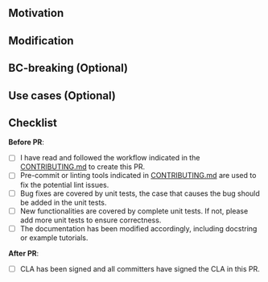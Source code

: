 <!--

Thanks for your contribution and we appreciate it a lot. The following instructions would make your pull request more healthy and more easily get feedback. If you do not understand some items, don't worry, just make the pull request and seek help from maintainers.

-->

## Motivation

<!--

Please describe the motivation of this PR and the goal you want to achieve through this PR.

-->

## Modification

<!--

Please briefly describe what modification is made in this PR.

-->

## BC-breaking (Optional)

<!--

Does the modification introduce changes that break the backward compatibility of the downstream repositories?
If so, please describe how it breaks the compatibility and how the downstream projects should modify their code to keep compatibility with this PR.

-->

## Use cases (Optional)

<!--

If this PR introduces a new feature, it is better to list some use cases here and update the documentation.

-->

## Checklist

**Before PR**:

- [ ] I have read and followed the workflow indicated in the [CONTRIBUTING.md](https://github.com/open-mmlab/mmpose/blob/master/.github/CONTRIBUTING.md) to create this PR.
- [ ] Pre-commit or linting tools indicated in [CONTRIBUTING.md](https://github.com/open-mmlab/mmpose/blob/master/.github/CONTRIBUTING.md) are used to fix the potential lint issues.
- [ ] Bug fixes are covered by unit tests, the case that causes the bug should be added in the unit tests.
- [ ] New functionalities are covered by complete unit tests. If not, please add more unit tests to ensure correctness.
- [ ] The documentation has been modified accordingly, including docstring or example tutorials.

**After PR**:

- [ ] CLA has been signed and all committers have signed the CLA in this PR.
